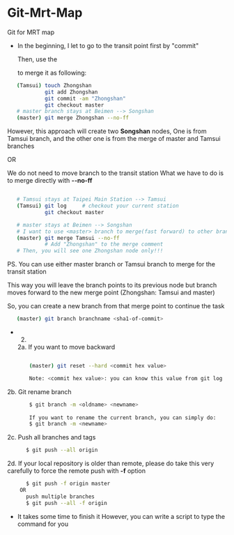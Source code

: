 Git-Mrt-Map
===========

Git for MRT map

- In the beginning, I let <other branch> to go to the transit point first by "commit"

  Then, use the <main branch> to merge it as following:

```bash
   (Tamsui) touch Zhongshan
            git add Zhongshan
            git commit -am "Zhongshan"
            git checkout master
   # master branch stays at Beimen --> Songshan
   (master) git merge Zhongshan --no-ff
```
            
   However, this approach will create two **Songshan** nodes,
   One is from Tamsui branch, and the other one is from 
   the merge of master and Tamsui branches
   
OR

   We do not need to move <Tamsui> branch to the transit station
   What we have to do is to merge directly with **--no-ff**

```bash

   # Tamsui stays at Taipei Main Station --> Tamsui
   (Tamsui) git log     # checkout your current station
            git checkout master

   # master stays at Beimen --> Songshan
   # I want to use <master> branch to merge(fast forward) to other branch
   (master) git merge Tamsui --no-ff
            # Add "Zhongshan" to the merge comment
   # Then, you will see one Zhongshan node only!!!
```

   PS. You can use either master branch or Tamsui branch to merge for the transit station

   This way you will leave the <Tamsui> branch points to its previous node but
   <master> branch moves forward to the new merge point (Zhongshan: Tamsui and master)

   So, you can create a new branch from that merge point to continue the task
```bash
   (master) git branch branchname <sha1-of-commit>
```

- 2.
   2a. If you want to move backward

```bash

       (master) git reset --hard <commit hex value>

       Note: <commit hex value>: you can know this value from git log
```

   2b. Git rename branch
```bash
       $ git branch -m <oldname> <newname>
       
       If you want to rename the current branch, you can simply do:
       $ git branch -m <newname>
```
   2c. Push all branches and tags
```bash
      $ git push --all origin
```
   2d. If your local repository is older than remote, please do take this very carefully
       to force the remote push with **-f** option

```bash
      $ git push -f origin master
    OR
      push multiple branches
      $ git push --all -f origin
```


- It takes some time to finish it
  However, you can write a script to type the command for you


